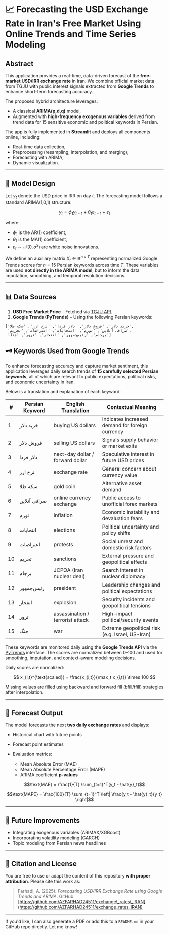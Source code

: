 # 📈 Forecasting the USD Exchange Rate in Iran's Free Market Using Online Trends and Time Series Modeling

## Abstract

This application provides a real-time, data-driven forecast of the **free-market USD/IRR exchange rate** in Iran. We combine official market data from TGJU with public interest signals extracted from **Google Trends** to enhance short-term forecasting accuracy.

The proposed hybrid architecture leverages:

* A classical **ARIMA(p,d,q)** model,
* Augmented with **high-frequency exogenous variables** derived from trend data for 15 sensitive economic and political keywords in Persian.

The app is fully implemented in **Streamlit** and deploys all components online, including:

* Real-time data collection,
* Preprocessing (resampling, interpolation, and merging),
* Forecasting with ARIMA,
* Dynamic visualization.

---

## 📐 Model Design

Let $y_t$ denote the USD price in IRR on day $t$. The forecasting model follows a standard ARIMA(1,0,1) structure:

$$
y_t = \phi_1 y_{t-1} + \theta_1 \varepsilon_{t-1} + \varepsilon_t
$$

where:

* $\phi_1$ is the AR(1) coefficient,
* $\theta_1$ is the MA(1) coefficient,
* $\varepsilon_t \sim \mathcal{N}(0, \sigma^2)$ are white noise innovations.

We define an auxiliary matrix $X_t \in \mathbb{R}^{n \times T}$ representing normalized Google Trends scores for $n = 15$ Persian keywords across time $T$. These variables are used **not directly in the ARIMA model**, but to inform the data imputation, smoothing, and temporal resolution decisions.

---

## 📊 Data Sources

1. **USD Free Market Price** – Fetched via [TGJU API](https://www.tgju.org).
2. **Google Trends (PyTrends)** – Using the following Persian keywords:

```
['خرید دلار', 'فروش دلار', 'دلار فردا', 'نرخ ارز', 'سکه طلا',
 'صرافی آنلاین', 'تورم', 'انتخابات', 'اعتراضات', 'تحریم',
 'برجام', 'رئیس‌جمهور', 'انفجار', 'ترور', 'جنگ']
```


## 🗝️ Keywords Used from Google Trends

To enhance forecasting accuracy and capture market sentiment, this application leverages daily search trends of **15 carefully selected Persian keywords**, all of which are relevant to public expectations, political risks, and economic uncertainty in Iran.

Below is a translation and explanation of each keyword:

| #  | Persian Keyword | English Translation              | Contextual Meaning                               |
| -- | --------------- | -------------------------------- | ------------------------------------------------ |
| 1  | خرید دلار       | buying US dollars                | Indicates increased demand for foreign currency  |
| 2  | فروش دلار       | selling US dollars               | Signals supply behavior or market exits          |
| 3  | دلار فردا       | next-day dollar / forward dollar | Speculative interest in future USD prices        |
| 4  | نرخ ارز         | exchange rate                    | General concern about currency value             |
| 5  | سکه طلا         | gold coin                        | Alternative asset demand                         |
| 6  | صرافی آنلاین    | online currency exchange         | Public access to unofficial forex markets        |
| 7  | تورم            | inflation                        | Economic instability and devaluation fears       |
| 8  | انتخابات        | elections                        | Political uncertainty and policy shifts          |
| 9  | اعتراضات        | protests                         | Social unrest and domestic risk factors          |
| 10 | تحریم           | sanctions                        | External pressure and geopolitical effects       |
| 11 | برجام           | JCPOA (Iran nuclear deal)        | Search interest in nuclear diplomacy             |
| 12 | رئیس‌جمهور      | president                        | Leadership changes and political expectations    |
| 13 | انفجار          | explosion                        | Security incidents and geopolitical tensions     |
| 14 | ترور            | assassination / terrorist attack | High-impact political/security events            |
| 15 | جنگ             | war                              | Extreme geopolitical risk (e.g. Israel, US-Iran) |

These keywords are monitored daily using the **Google Trends API** via the [PyTrends](https://github.com/GeneralMills/pytrends) interface. The scores are normalized between 0–100 and used for smoothing, imputation, and context-aware modeling decisions.




Daily scores are normalized:

$$
x_{i,t}^{\text{scaled}} = \frac{x_{i,t}}{\max_t x_{i,t}} \times 100
$$

Missing values are filled using backward and forward fill (bfill/ffill) strategies after interpolation.

---

## 🔮 Forecast Output

The model forecasts the next **two daily exchange rates** and displays:

* Historical chart with future points
* Forecast point estimates
* Evaluation metrics:

  * Mean Absolute Error (MAE)
  * Mean Absolute Percentage Error (MAPE)
  * ARIMA coefficient **p-values**

$$\text{MAE} = \frac{1}{T} \sum_{t=1}^T(y_t - \hat{y}_t)$$

$$\text{MAPE} = \frac{100}{T} \sum_{t=1}^T \left| \frac{y_t - \hat{y}_t}{y_t} \right|$$

---

## 🧠 Future Improvements

* Integrating exogenous variables (ARIMAX/XGBoost)
* Incorporating volatility modeling (GARCH)
* Topic modeling from Persian news headlines

---

## 📜 Citation and License

You are free to use or adapt the content of this repository **with proper attribution**.
Please cite this work as:

> Farhadi, A. (2025). *Forecasting USD/IRR Exchange Rate using Google Trends and ARIMA*. GitHub. [https://github.com/AZFARHAD24511/exchange\_rates\_IRAN](https://github.com/AZFARHAD24511/exchange_rates_IRAN)

---

If you'd like, I can also generate a PDF or add this to a `README.md` in your GitHub repo directly. Let me know!
